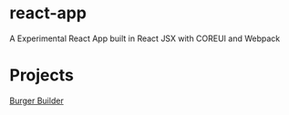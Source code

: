 # react-app
A Experimental React App built in React JSX with COREUI and Webpack  

# Projects

[Burger Builder](http://shcombs.fyrus.inpcms.org/react-app/archive/BurgerBuilder/)
